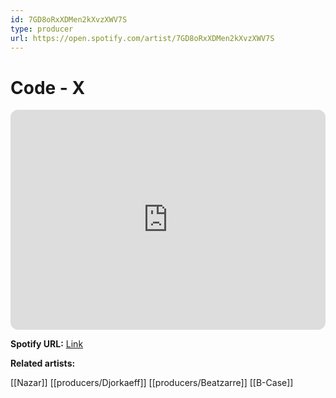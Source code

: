 ```yaml
---
id: 7GD8oRxXDMen2kXvzXWV7S
type: producer
url: https://open.spotify.com/artist/7GD8oRxXDMen2kXvzXWV7S
---
```

# Code - X

<iframe style="border-radius:12px" src="https://open.spotify.com/embed/artist/7GD8oRxXDMen2kXvzXWV7S" width="100%" height="352" frameBorder="0" allowfullscreen="" allow="autoplay; clipboard-write; encrypted-media; fullscreen; picture-in-picture" loading="lazy"></iframe>

**Spotify URL:** [Link](https://open.spotify.com/artist/7GD8oRxXDMen2kXvzXWV7S)

**Related artists:**

[[Nazar]]
[[producers/Djorkaeff]]
[[producers/Beatzarre]]
[[B-Case]]
